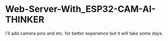 # Web-Server-With_ESP32-CAM-AI-THINKER
I'll add camera pins and etc. for better experience but it will take some days.
